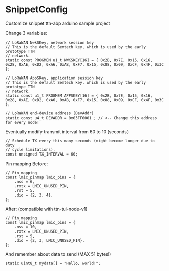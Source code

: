 # SnippetConfig
Customize snippet ttn-abp arduino sample project


Change 3 variables:
```
// LoRaWAN NwkSKey, network session key
// This is the default Semtech key, which is used by the early prototype TTN
// network.
static const PROGMEM u1_t NWKSKEY[16] = { 0x2B, 0x7E, 0x15, 0x16, 0x28, 0xAE, 0xD2, 0xA6, 0xAB, 0xF7, 0x15, 0x88, 0x09, 0xCF, 0x4F, 0x3C };

// LoRaWAN AppSKey, application session key
// This is the default Semtech key, which is used by the early prototype TTN
// network.
static const u1_t PROGMEM APPSKEY[16] = { 0x2B, 0x7E, 0x15, 0x16, 0x28, 0xAE, 0xD2, 0xA6, 0xAB, 0xF7, 0x15, 0x88, 0x09, 0xCF, 0x4F, 0x3C };

// LoRaWAN end-device address (DevAddr)
static const u4_t DEVADDR = 0x03FF0001 ; // <-- Change this address for every node!
```

Eventually modify transmit interval from 60 to 10 (seconds)
```
// Schedule TX every this many seconds (might become longer due to duty
// cycle limitations).
const unsigned TX_INTERVAL = 60;
```

Pin mapping
Before:
```
// Pin mapping
const lmic_pinmap lmic_pins = {
    .nss = 6,
    .rxtx = LMIC_UNUSED_PIN,
    .rst = 5,
    .dio = {2, 3, 4},
};
```
After:
(compatible with ttn-tul-node-v1)
```
// Pin mapping
const lmic_pinmap lmic_pins = {
    .nss = 10,
    .rxtx = LMIC_UNUSED_PIN,
    .rst = 5,
    .dio = {2, 3, LMIC_UNUSED_PIN},
};
```


And remember about data to send (MAX 51 bytes!)
```
static uint8_t mydata[] = "Hello, world!";
```
